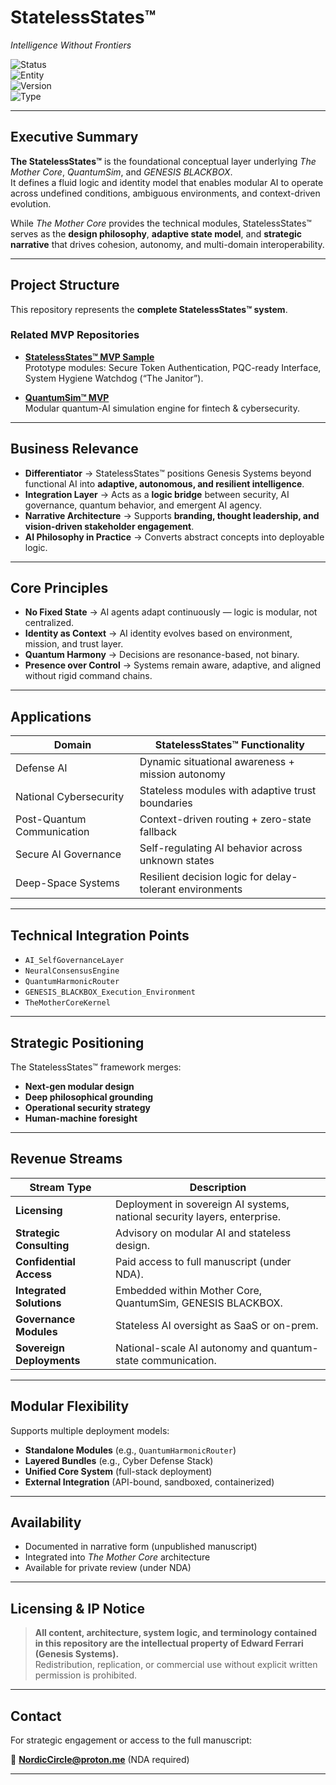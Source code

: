 # StatelessStates™  
*Intelligence Without Frontiers*  

![Status](https://img.shields.io/badge/Status-Core%20Narrative%20Layer-blue)  
![Entity](https://img.shields.io/badge/Entity-Genesis%20Systems-lightgrey)  
![Version](https://img.shields.io/badge/Version-1.0-green)  
![Type](https://img.shields.io/badge/Type-Conceptual%20Operating%20Framework-purple)  

---

## Executive Summary  
**The StatelessStates™** is the foundational conceptual layer underlying *The Mother Core*, *QuantumSim*, and *GENESIS BLACKBOX*.  
It defines a fluid logic and identity model that enables modular AI to operate across undefined conditions, ambiguous environments, and context-driven evolution.  

While *The Mother Core* provides the technical modules, StatelessStates™ serves as the **design philosophy**, **adaptive state model**, and **strategic narrative** that drives cohesion, autonomy, and multi-domain interoperability.  

---

## Project Structure  
This repository represents the **complete StatelessStates™ system**.  

### Related MVP Repositories  
- **[StatelessStates™ MVP Sample](https://github.com/Aztex121/statelessstates-mvp-sample)**  
  Prototype modules: Secure Token Authentication, PQC-ready Interface, System Hygiene Watchdog (“The Janitor”).  

- **[QuantumSim™ MVP](https://github.com/Aztex121/QuantumSim)**  
  Modular quantum-AI simulation engine for fintech & cybersecurity.  

---

## Business Relevance  
- **Differentiator** → StatelessStates™ positions Genesis Systems beyond functional AI into **adaptive, autonomous, and resilient intelligence**.  
- **Integration Layer** → Acts as a **logic bridge** between security, AI governance, quantum behavior, and emergent AI agency.  
- **Narrative Architecture** → Supports **branding, thought leadership, and vision-driven stakeholder engagement**.  
- **AI Philosophy in Practice** → Converts abstract concepts into deployable logic.  

---

## Core Principles  
- **No Fixed State** → AI agents adapt continuously — logic is modular, not centralized.  
- **Identity as Context** → AI identity evolves based on environment, mission, and trust layer.  
- **Quantum Harmony** → Decisions are resonance-based, not binary.  
- **Presence over Control** → Systems remain aware, adaptive, and aligned without rigid command chains.  

---

## Applications  

| Domain                     | StatelessStates™ Functionality                    |
|----------------------------|--------------------------------------------------|
| Defense AI                 | Dynamic situational awareness + mission autonomy |
| National Cybersecurity     | Stateless modules with adaptive trust boundaries |
| Post-Quantum Communication | Context-driven routing + zero-state fallback     |
| Secure AI Governance       | Self-regulating AI behavior across unknown states|
| Deep-Space Systems         | Resilient decision logic for delay-tolerant environments |

---

## Technical Integration Points  
- `AI_SelfGovernanceLayer`  
- `NeuralConsensusEngine`  
- `QuantumHarmonicRouter`  
- `GENESIS_BLACKBOX_Execution_Environment`  
- `TheMotherCoreKernel`  

---

## Strategic Positioning  
The StatelessStates™ framework merges:  
- **Next-gen modular design**  
- **Deep philosophical grounding**  
- **Operational security strategy**  
- **Human-machine foresight**  

---

## Revenue Streams  

| Stream Type               | Description                                                                 |
|---------------------------|-----------------------------------------------------------------------------|
| **Licensing**             | Deployment in sovereign AI systems, national security layers, enterprise.  |
| **Strategic Consulting**  | Advisory on modular AI and stateless design.                               |
| **Confidential Access**   | Paid access to full manuscript (under NDA).                                |
| **Integrated Solutions**  | Embedded within Mother Core, QuantumSim, GENESIS BLACKBOX.                 |
| **Governance Modules**    | Stateless AI oversight as SaaS or on-prem.                                 |
| **Sovereign Deployments** | National-scale AI autonomy and quantum-state communication.                |

---

## Modular Flexibility  
Supports multiple deployment models:  
- **Standalone Modules** (e.g., `QuantumHarmonicRouter`)  
- **Layered Bundles** (e.g., Cyber Defense Stack)  
- **Unified Core System** (full-stack deployment)  
- **External Integration** (API-bound, sandboxed, containerized)  

---

## Availability  
- Documented in narrative form (unpublished manuscript)  
- Integrated into *The Mother Core* architecture  
- Available for private review (under NDA)  

---

## Licensing & IP Notice  

> **All content, architecture, system logic, and terminology contained in this repository are the intellectual property of Edward Ferrari (Genesis Systems).**  
> Redistribution, replication, or commercial use without explicit written permission is prohibited.  

---

## Contact  
For strategic engagement or access to the full manuscript:  

📩 **NordicCircle@proton.me** (NDA required)
** **
